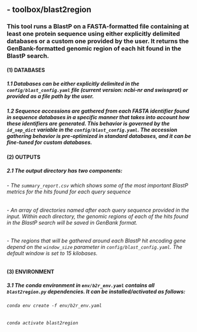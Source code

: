 ## - toolbox/blast2region
### This tool runs a BlastP on a FASTA-formatted file containing at least one protein sequence using either explicitly delimited databases or a custom one provided by the user. It returns the GenBank-formatted genomic region of each hit found in the BlastP search.
####    (1) DATABASES
#####       1.1   Databases can be either explicitly delimited in the `config/blast_config.yaml` file (*current version: ncbi-nr and swissprot*) or provided as a file path by the user.
#####       1.2   Sequence accessions are gathered from each FASTA identifier found in sequence databases in a specific manner that takes into account how these identifiers are generated. This behavior is governed by the `id_sep_dict` variable in the `config/blast_config.yaml`. The accession gathering behavior is pre-optimized in standard databases, and it can be fine-tuned for custom databases.
####    (2) OUTPUTS
#####       2.1 The output directory has two components:
######          -   The `summary_report.csv` which shows some of the most important BlastP metrics for the hits found for each query sequence
######          -   An array of directories named after each query sequence provided in the input. Within each directory, the genomic regions of each of the hits found in the BlastP search will be saved in GenBank format.
######          -   The regions that will be gathered around each BlastP hit encoding gene depend on the `window_size` parameter in `config/blast_config.yaml`. The default window is set to 15 kilobases.
####    (3) ENVIRONMENT
#####       3.1 The conda environment in `env/b2r_env.yaml` contains all `blast2region.py` dependencies. It can be installed/activated as follows:
######          `conda env create -f env/b2r_env.yaml`
######          `conda activate blast2region`

